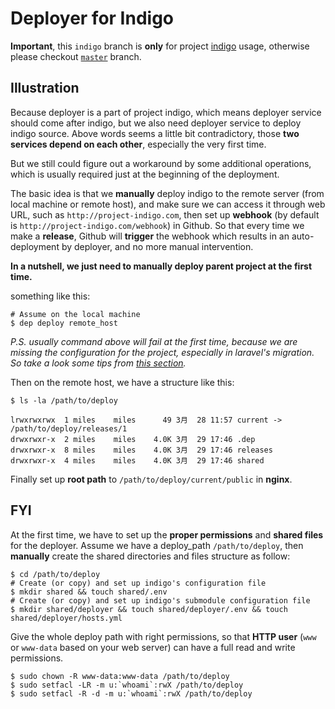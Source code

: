 # Deployer for Indigo

**Important**, this `indigo` branch is **only** for project [indigo](https://github.com/MilesPong/indigo) usage, otherwise please checkout [`master`](https://github.com/MilesPong/laravel-deployer) branch.

## Illustration

Because deployer is a part of project indigo, which means deployer service should come after indigo, but we also need deployer service to deploy indigo source. Above words seems a little bit contradictory, those **two services depend on each other**, especially the very first time.

But we still could figure out a workaround by some additional operations, which is usually required just at the beginning of the deployment.

The basic idea is that we **manually** deploy indigo to the remote server (from local machine or remote host), and make sure we can access it through web URL, such as `http://project-indigo.com`, then set up **webhook** (by default is `http://project-indigo.com/webhook`) in Github. So that every time we make a **release**, Github will **trigger** the webhook which results in an auto-deployment by deployer, and no more manual intervention.

**In a nutshell, we just need to manually deploy parent project at the first time.**

something like this:

```
# Assume on the local machine
$ dep deploy remote_host
```

*P.S. usually command above will fail at the first time, because we are missing the configuration for the project, especially in laravel's migration. So take a look some tips from [this section](#fyi).*

Then on the remote host, we have a structure like this:

```
$ ls -la /path/to/deploy

lrwxrwxrwx  1 miles    miles      49 3月  28 11:57 current -> /path/to/deploy/releases/1
drwxrwxr-x  2 miles    miles    4.0K 3月  29 17:46 .dep
drwxrwxr-x  8 miles    miles    4.0K 3月  29 17:46 releases
drwxrwxr-x  4 miles    miles    4.0K 3月  29 17:46 shared
```

Finally set up **root path** to `/path/to/deploy/current/public` in **nginx**.

## FYI

At the first time, we have to set up the **proper permissions** and **shared files** for the deployer. Assume we have a deploy_path `/path/to/deploy`, then **manually** create the shared directories and files structure as follow:

```
$ cd /path/to/deploy
# Create (or copy) and set up indigo's configuration file
$ mkdir shared && touch shared/.env
# Create (or copy) and set up indigo's submodule configuration file
$ mkdir shared/deployer && touch shared/deployer/.env && touch shared/deployer/hosts.yml
```

Give the whole deploy path with right permissions, so that **HTTP user** (`www` or `www-data` based on your web server) can have a full read and write permissions.

```
$ sudo chown -R www-data:www-data /path/to/deploy
$ sudo setfacl -LR -m u:`whoami`:rwX /path/to/deploy
$ sudo setfacl -R -d -m u:`whoami`:rwX /path/to/deploy
```